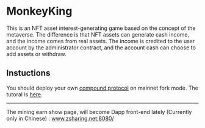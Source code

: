 # MonkeyKing

This is an NFT asset interest-generating game based on the concept of the metaverse. The difference is that NFT assets can generate cash income, and the income comes from real assets. The income is credited to the user account by the administrator contract, and the account cash can choose to add assets or withdraw.


## Instuctions

You should deploy your own [compound protocol](https://github.com/compound-finance/compound-protocol) on mainnet fork mode. 
The tutoral is [here](https://github.com/Dapp-Learning-DAO/Dapp-Learning/blob/main/defi/Compound/contract/Compound%E5%90%88%E7%BA%A6%E9%83%A8%E7%BD%B2.md).

***********************************************************

The mining earn show page, will become Dapp front-end lately (Currently only in Chinese) : www.zsharing.net:8080/